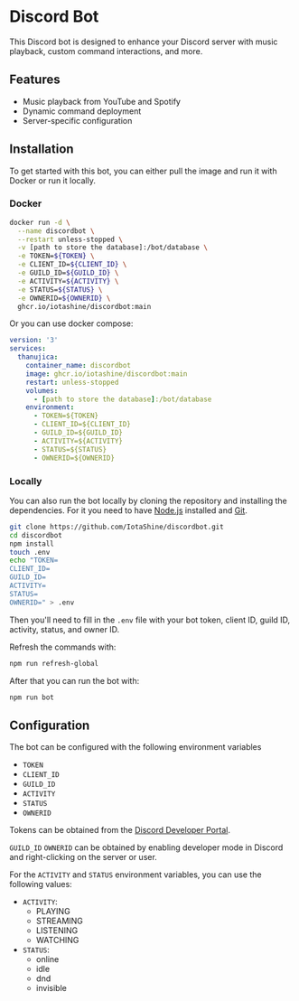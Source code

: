 # Discord Bot

This Discord bot is designed to enhance your Discord server with music playback, custom command interactions, and more.

## Features

-   Music playback from YouTube and Spotify
-   Dynamic command deployment
-   Server-specific configuration

## Installation

To get started with this bot, you can either pull the image and run it with Docker or run it locally.

### Docker

```bash
docker run -d \
  --name discordbot \
  --restart unless-stopped \
  -v [path to store the database]:/bot/database \
  -e TOKEN=${TOKEN} \
  -e CLIENT_ID=${CLIENT_ID} \
  -e GUILD_ID=${GUILD_ID} \
  -e ACTIVITY=${ACTIVITY} \
  -e STATUS=${STATUS} \
  -e OWNERID=${OWNERID} \
  ghcr.io/iotashine/discordbot:main
```

Or you can use docker compose:

```yml
version: '3'
services:
  thanujica:
    container_name: discordbot
    image: ghcr.io/iotashine/discordbot:main
    restart: unless-stopped
    volumes:
      - [path to store the database]:/bot/database
    environment:
      - TOKEN=${TOKEN}
      - CLIENT_ID=${CLIENT_ID}
      - GUILD_ID=${GUILD_ID}
      - ACTIVITY=${ACTIVITY}
      - STATUS=${STATUS}
      - OWNERID=${OWNERID}
```

### Locally

You can also run the bot locally by cloning the repository and installing the dependencies. For it you need to have [Node.js](https://nodejs.org/en/download/current) installed and [Git](https://git-scm.com/downloads).

```bash
git clone https://github.com/IotaShine/discordbot.git
cd discordbot
npm install
touch .env
echo "TOKEN=
CLIENT_ID=
GUILD_ID=
ACTIVITY=
STATUS=
OWNERID=" > .env
```

Then you'll need to fill in the `.env` file with your bot token, client ID, guild ID, activity, status, and owner ID.

Refresh the commands with:

```bash
npm run refresh-global
```

After that you can run the bot with:

```bash
npm run bot
```

## Configuration

The bot can be configured with the following environment variables

-   `TOKEN`
-   `CLIENT_ID`
-   `GUILD_ID`
-   `ACTIVITY`
-   `STATUS`
-   `OWNERID`

Tokens can be obtained from the [Discord Developer Portal](https://discord.com/developers/applications).

`GUILD_ID` `OWNERID` can be obtained by enabling developer mode in Discord and right-clicking on the server or user.

For the `ACTIVITY` and `STATUS` environment variables, you can use the following values:

-   `ACTIVITY`:
    -   PLAYING
    -   STREAMING
    -   LISTENING
    -   WATCHING
-   `STATUS`:
    -   online
    -   idle
    -   dnd
    -   invisible
